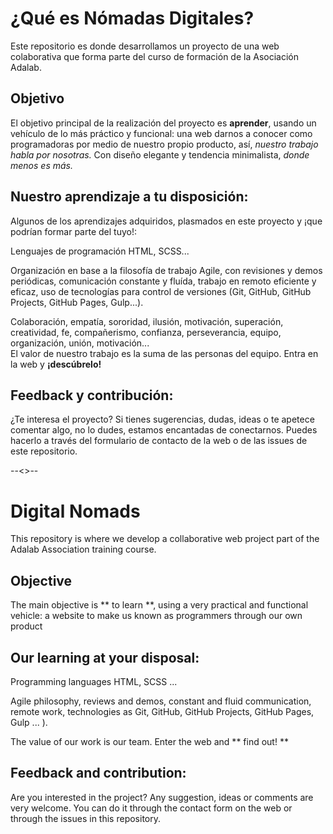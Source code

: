 # ¿Qué es Nómadas Digitales?

Este repositorio es donde desarrollamos un proyecto de una web colaborativa que forma parte del curso de formación de la Asociación Adalab.

## Objetivo

El objetivo principal de la realización del proyecto es **aprender**, usando un vehículo de lo más práctico y funcional: una web darnos a conocer como programadoras por medio de nuestro propio producto, así, _nuestro trabajo habla por nosotras._
Con diseño elegante y tendencia minimalista, _donde menos es más._

## Nuestro aprendizaje a tu disposición:

Algunos de los aprendizajes adquiridos, plasmados en este proyecto y ¡que podrían formar parte del tuyo!:

Lenguajes de programación HTML, SCSS...

Organización en base a la filosofía de trabajo Agile, con revisiones y demos periódicas, comunicación constante y fluída, trabajo en remoto eficiente y eficaz, uso de tecnologías para control de versiones (Git, GitHub, GitHub Projects, GitHub Pages, Gulp...).

Colaboración, empatía, sororidad, ilusión, motivación, superación, creatividad, fe, compañerismo, confianza, perseverancia, equipo, organización, unión, motivación...  
El valor de nuestro trabajo es la suma de las personas del equipo. Entra en la web y **¡descúbrelo!**

## Feedback y contribución:

¿Te interesa el proyecto? Si tienes sugerencias, dudas, ideas o te apetece comentar algo, no lo dudes, estamos encantadas de conectarnos. Puedes hacerlo a través del formulario de contacto de la web o de las issues de este repositorio.

--<>--

# Digital Nomads

This repository is where we develop a collaborative web project part of the Adalab Association training course.

## Objective

The main objective is ** to learn **, using a very practical and functional vehicle: a website to make us known as programmers through our own product

## Our learning at your disposal:

Programming languages ​​HTML, SCSS ...

Agile philosophy, reviews and demos, constant and fluid communication, remote work, technologies as Git, GitHub, GitHub Projects, GitHub Pages, Gulp ... ).

The value of our work is our team. Enter the web and ** find out! **

## Feedback and contribution:

Are you interested in the project? Any suggestion, ideas or comments are very welcome. You can do it through the contact form on the web or through the issues in this repository.
